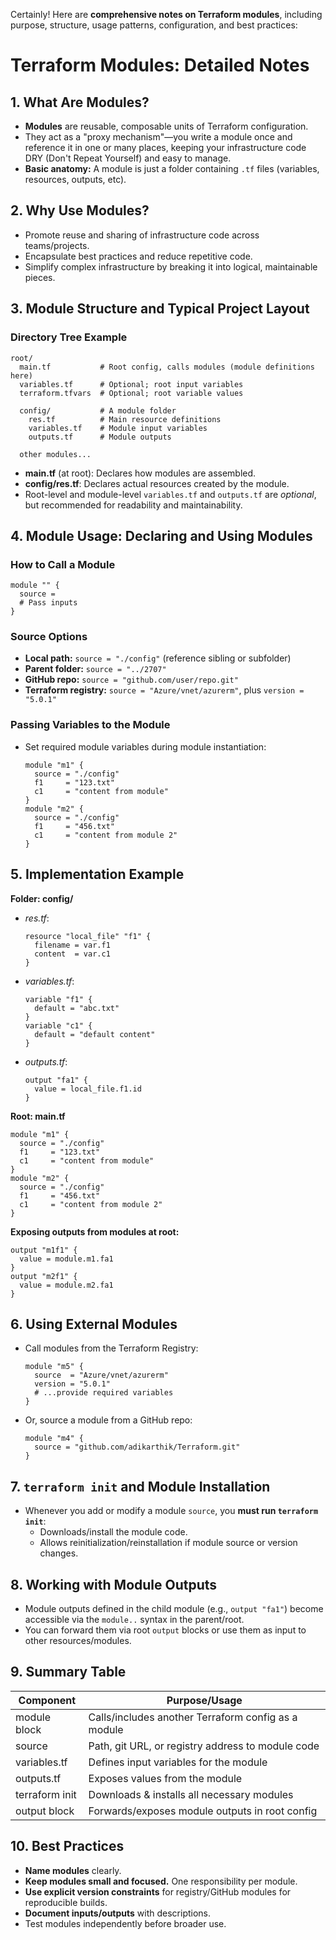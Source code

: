 Certainly! Here are **comprehensive notes on Terraform modules**, including purpose, structure, usage patterns, configuration, and best practices:

# Terraform Modules: Detailed Notes

## 1. **What Are Modules?**
- **Modules** are reusable, composable units of Terraform configuration.
- They act as a "proxy mechanism"—you write a module once and reference it in one or many places, keeping your infrastructure code DRY (Don't Repeat Yourself) and easy to manage.
- **Basic anatomy:** A module is just a folder containing `.tf` files (variables, resources, outputs, etc).

## 2. **Why Use Modules?**
- Promote reuse and sharing of infrastructure code across teams/projects.
- Encapsulate best practices and reduce repetitive code.
- Simplify complex infrastructure by breaking it into logical, maintainable pieces.

## 3. **Module Structure and Typical Project Layout**

### **Directory Tree Example**
```
root/
  main.tf           # Root config, calls modules (module definitions here)
  variables.tf      # Optional; root input variables
  terraform.tfvars  # Optional; root variable values

  config/           # A module folder
    res.tf          # Main resource definitions
    variables.tf    # Module input variables
    outputs.tf      # Module outputs

  other modules...
```

- **main.tf** (at root): Declares how modules are assembled.
- **config/res.tf**: Declares actual resources created by the module.
- Root-level and module-level `variables.tf` and `outputs.tf` are *optional*, but recommended for readability and maintainability.

## 4. **Module Usage: Declaring and Using Modules**

### **How to Call a Module**
```hcl
module "" {
  source = 
  # Pass inputs
}
```

### **Source Options**
- **Local path:** `source = "./config"` (reference sibling or subfolder)
- **Parent folder:** `source = "../2707"`
- **GitHub repo:** `source = "github.com/user/repo.git"`
- **Terraform registry:** `source = "Azure/vnet/azurerm"`, plus `version = "5.0.1"`

### **Passing Variables to the Module**
- Set required module variables during module instantiation:
  ```hcl
  module "m1" {
    source = "./config"
    f1     = "123.txt"
    c1     = "content from module"
  }
  module "m2" {
    source = "./config"
    f1     = "456.txt"
    c1     = "content from module 2"
  }
  ```

## 5. **Implementation Example**

**Folder: config/**
- _res.tf_:
  ```hcl
  resource "local_file" "f1" {
    filename = var.f1
    content  = var.c1
  }
  ```
- _variables.tf_:
  ```hcl
  variable "f1" {
    default = "abc.txt"
  }
  variable "c1" {
    default = "default content"
  }
  ```
- _outputs.tf_:
  ```hcl
  output "fa1" {
    value = local_file.f1.id
  }
  ```

**Root: main.tf**
```hcl
module "m1" {
  source = "./config"
  f1     = "123.txt"
  c1     = "content from module"
}
module "m2" {
  source = "./config"
  f1     = "456.txt"
  c1     = "content from module 2"
}
```

**Exposing outputs from modules at root:**
```hcl
output "m1f1" {
  value = module.m1.fa1
}
output "m2f1" {
  value = module.m2.fa1
}
```

## 6. **Using External Modules**
- Call modules from the Terraform Registry:
  ```hcl
  module "m5" {
    source  = "Azure/vnet/azurerm"
    version = "5.0.1"
    # ...provide required variables
  }
  ```
- Or, source a module from a GitHub repo:
  ```hcl
  module "m4" {
    source = "github.com/adikarthik/Terraform.git"
  }
  ```

## 7. **`terraform init` and Module Installation**
- Whenever you add or modify a module `source`, you **must run `terraform init`**:
  - Downloads/install the module code.
  - Allows reinitialization/reinstallation if module source or version changes.

## 8. **Working with Module Outputs**
- Module outputs defined in the child module (e.g., `output "fa1"`) become accessible via the `module..` syntax in the parent/root.
- You can forward them via root `output` blocks or use them as input to other resources/modules.

## 9. **Summary Table**

| Component	     | Purpose/Usage			                                 |
|----------------|-----------------------------------------------------|
| module block	 | Calls/includes another Terraform config as a module	 |
| source	       | Path, git URL, or registry address to module code   |
| variables.tf	 | Defines input variables for the module	             |
| outputs.tf	   | Exposes values from the module	                     |
| terraform init | Downloads & installs all necessary modules	         |
| output block	 | Forwards/exposes module outputs in root config	      |

## 10. **Best Practices**
- **Name modules** clearly.
- **Keep modules small and focused.** One responsibility per module.
- **Use explicit version constraints** for registry/GitHub modules for reproducible builds.
- **Document inputs/outputs** with descriptions.
- Test modules independently before broader use.
